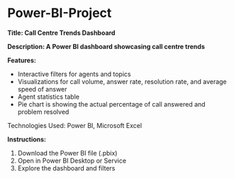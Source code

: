 # Power-BI-Project

**Title: Call Centre Trends Dashboard**

**Description: A Power BI dashboard showcasing call centre trends**

**Features:**

- Interactive filters for agents and topics
- Visualizations for call volume, answer rate, resolution rate, and average speed of answer
- Agent statistics table
- Pie chart is showing the actual percentage of call answered and problem resolved 

Technologies Used: Power BI, Microsoft Excel

**Instructions:**

1. Download the Power BI file (.pbix)
2. Open in Power BI Desktop or Service
3. Explore the dashboard and filters

